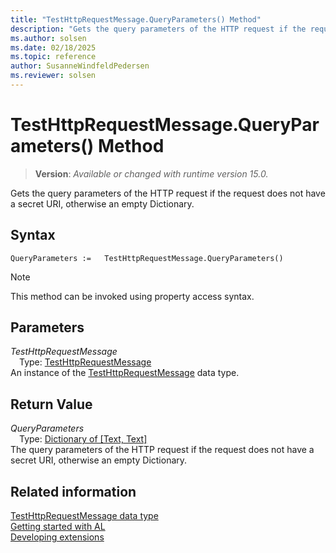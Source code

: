 ```yaml
---
title: "TestHttpRequestMessage.QueryParameters() Method"
description: "Gets the query parameters of the HTTP request if the request does not have a secret URI, otherwise an empty Dictionary."
ms.author: solsen
ms.date: 02/18/2025
ms.topic: reference
author: SusanneWindfeldPedersen
ms.reviewer: solsen
---
```

[//]: # (START>DO_NOT_EDIT)
[//]: # (IMPORTANT:Do not edit any of the content between here and the END>DO_NOT_EDIT.)
[//]: # (Any modifications should be made in the .xml files in the ModernDev repo.)
# TestHttpRequestMessage.QueryParameters() Method
> **Version**: _Available or changed with runtime version 15.0._

Gets the query parameters of the HTTP request if the request does not have a secret URI, otherwise an empty Dictionary.


## Syntax
```AL
QueryParameters :=   TestHttpRequestMessage.QueryParameters()
```
> [!NOTE]
> This method can be invoked using property access syntax.
## Parameters
*TestHttpRequestMessage*  
&emsp;Type: [TestHttpRequestMessage](testhttprequestmessage-data-type.md)  
An instance of the [TestHttpRequestMessage](testhttprequestmessage-data-type.md) data type.  

## Return Value
*QueryParameters*  
&emsp;Type: [Dictionary of [Text, Text]](../dictionary/dictionary-data-type.md)  
The query parameters of the HTTP request if the request does not have a secret URI, otherwise an empty Dictionary.


[//]: # (IMPORTANT: END>DO_NOT_EDIT)
## Related information
[TestHttpRequestMessage data type](testhttprequestmessage-data-type.md)  
[Getting started with AL](../../devenv-get-started.md)  
[Developing extensions](../../devenv-dev-overview.md)